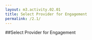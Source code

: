 ```yaml
---
layout: m3.activity.02.01
title: Select Provider for Engagement
permalink: /2.1/
---
```

##Select Provider for Engagement
